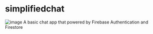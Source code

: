 # simplifiedchat

![image](https://drive.google.com/uc?export=view&id=1DiLt_s2jIuiXFBKAE-Jtes6ZHw_qVf4j)
A basic chat app that powered by Firebase Authentication and Firestore
